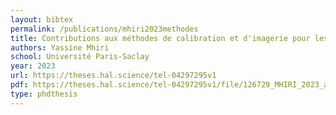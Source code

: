 ```yaml
---
layout: bibtex
permalink: /publications/mhiri2023methodes
title: Contributions aux méthodes de calibration et d'imagerie pour les radio-interféromètres en présence d'interférences
authors: Yassine Mhiri
school: Université Paris-Saclay
year: 2023
url: https://theses.hal.science/tel-04297295v1
pdf: https://theses.hal.science/tel-04297295v1/file/126729_MHIRI_2023_archivage.pdf
type: phdthesis
---
```

